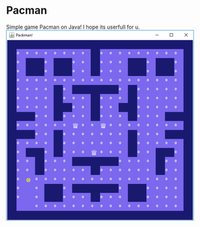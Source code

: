 # Pacman
Simple game Pacman on Java! I hope its userfull for u.
![alt tag](https://raw.githubusercontent.com/proteus1121/Pacman/master/img.png)
